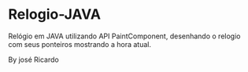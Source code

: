 # Relogio-JAVA
Relógio em JAVA utilizando API PaintComponent, desenhando o relogio com seus ponteiros mostrando a hora atual.

By josé Ricardo